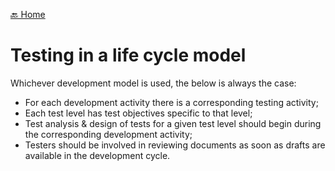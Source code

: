 [🔙 Home](../home.md)



# Testing in a life cycle model

Whichever development model is used, the below is always the case:
* For each development activity there is a corresponding testing activity;
* Each test level has test objectives specific to that level;
* Test analysis & design of tests for a given test level should begin during the corresponding development activity;
* Testers should be involved in reviewing documents as soon as drafts are available in the development cycle.
